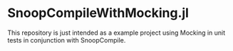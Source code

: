 # SnoopCompileWithMocking.jl

This repository is just intended as a example project using Mocking in unit tests in conjunction with SnoopCompile.
